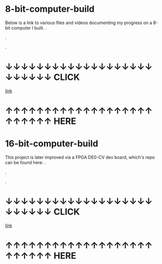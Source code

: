 # 8-bit-computer-build
Below is a link to various files and videos documenting my progress on a 8-bit computer I built.
.

.

.

# ↓↓↓↓↓↓↓↓↓↓↓↓↓↓↓↓↓↓↓↓↓↓↓↓↓  CLICK 
[link](https://imgur.com/gallery/DWOHOov)
# ↑↑↑↑↑↑↑↑↑↑↑↑↑↑↑↑↑↑↑↑↑↑↑↑↑   HERE

# 16-bit-computer-build
This project is later improved via a FPGA DE0-CV dev board, which's repo can be found here:
.

.

.
# ↓↓↓↓↓↓↓↓↓↓↓↓↓↓↓↓↓↓↓↓↓↓↓↓↓  CLICK 
[link](https://github.com/O11WL1D/16_bit_computer)
# ↑↑↑↑↑↑↑↑↑↑↑↑↑↑↑↑↑↑↑↑↑↑↑↑↑   HERE
